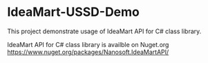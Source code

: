 # IdeaMart-USSD-Demo
This project demonstrate usage of IdeaMart API for C# class library.  

IdeaMart API for C# class library is availble on Nuget.org
https://www.nuget.org/packages/Nanosoft.IdeaMartAPI/

